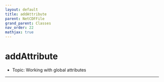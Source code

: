 ```yaml
---
layout: default
title: addAttribute
parent: NetCDFFile
grand_parent: Classes
nav_order: 22
mathjax: true
---
```


#  addAttribute

- Topic: Working with global attributes


---

